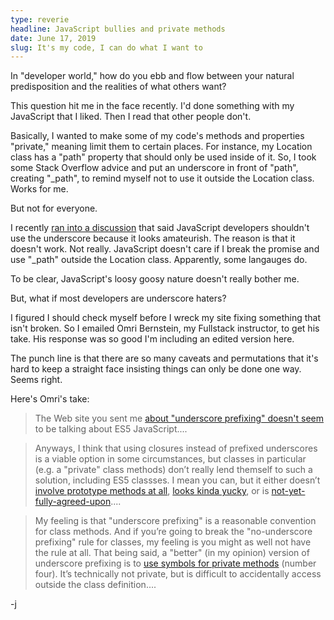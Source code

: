 ```yaml
---
type: reverie
headline: JavaScript bullies and private methods
date: June 17, 2019
slug: It's my code, I can do what I want to
---
```


In "developer world," how do you ebb and flow between your natural predisposition and the realities of what others want?

This question hit me in the face recently. I'd done something with my JavaScript that I liked. Then I read that other people don't. 

Basically, I wanted to make some of my code's methods and properties "private," meaning limit them to certain places. For instance, my Location class has a "path" property that should only be used inside of it. So, I took some Stack Overflow advice and put an underscore in front of "path", creating "_path", to remind myself not to use it outside the Location class. Works for me.

But not for everyone. 

I recently [ran into a discussion](https://www.crockford.com/code.html) that said JavaScript developers shouldn't use the underscore because it looks amateurish. The reason is that it doesn't work. Not really. JavaScript doesn't care if I break the promise and use "_path" outside the Location class. Apparently, some langauges do.

To be clear, JavaScript's loosy goosy nature doesn't really bother me.

But, what if most developers are underscore haters? 

I figured I should check myself before I wreck my site fixing something that isn't broken. So I emailed Omri Bernstein, my Fullstack instructor, to get his take. His response was so good I'm including an edited version here. 

The punch line is that there are so many caveats and permutations that it's hard to keep a straight face insisting things can only be done one way. Seems right.

Here's Omri's take:

>The Web site you sent me [about "underscore prefixing" doesn't seem](https://www.crockford.com/code.html) to be talking about ES5 JavaScript....

>Anyways, I think that using closures instead of prefixed underscores is a viable option in some circumstances, but classes in particular (e.g. a "private" class methods) don’t really lend themself to such a solution, including ES5 classses. I mean you can, but it either doesn’t [involve prototype methods at all](https://stackoverflow.com/a/55637), [looks kinda yucky](https://modernweb.com/private-variables-in-javascript-with-es6-weakmaps/), or is [not-yet-fully-agreed-upon](https://github.com/tc39/proposal-private-methods)....

>My feeling is that "underscore prefixing" is a reasonable convention for class methods. And if you’re going to break the "no-underscore prefixing" rule for classes, my feeling is you might as well not have the rule at all. That being said, a "better" (in my opinion) version of underscore prefixing is to [use symbols for private methods](http://2ality.com/2016/01/private-data-classes.html) (number four). It’s technically not private, but is difficult to accidentally access outside the class definition....

-j